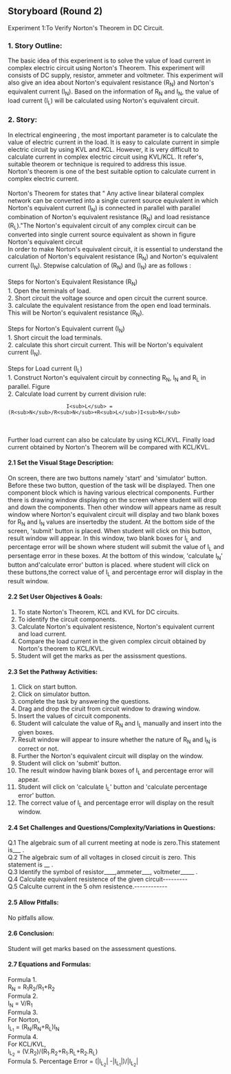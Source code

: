 ## Storyboard (Round 2)

Experiment 1:To Verify Norton's Theorem in DC Circuit.

### 1. Story Outline:

 The basic idea of this experiment is to solve the value of load current in complex electric circuit
     using Norton's Theorem. This experiment will consists of DC supply, resistor, ammeter and voltmeter.
	 This experiment will also give an idea about Norton's equivalent resistance (R<sub>N</sub>) and Norton's equivalent 
	 current (I<sub>N</sub>). Based on the information of R<sub>N</sub> and I<sub>N</sub>, the value of  load current (I<sub>L</sub>) will be calculated 
		using Norton's equivalent circuit.
### 2. Story:
In electrical engineering , the most important parameter is to calculate the value of electric current
     in the load. It is easy to calculate current in simple electric circuit by using KVL and KCL. However, it is very 
	 difficult to calculate current in complex electric circuit using KVL/KCL. It refer's, suitable theorem
	 or technique is required to address this issue.<br> Norton's theorem is one of the best suitable option to 
	 calculate  current in complex electric current.<br><br>
	 Norton's Theorem for states that " Any active linear bilateral complex network can be converted into a
     single current source equivalent in which Norton's  equivalent current (I<sub>N</sub>) is connected in parallel 
	 with parallel combination of Norton's equivalent resistance (R<sub>N</sub>) and load resistance (R<sub>L</sub>)."The Norton's equivalent circuit  of any complex circuit can be converted  into single current source 
     equivalent as shown in figure</br>
   Norton's equivalent circuit <br> In order to make Norton's equivalent circuit, it is essential to understand the  calculation of Norton's
			  equivalent resistance (R<sub>N</sub>) and Norton's equivalent current (I<sub>N</sub>). Stepwise calculation of (R<sub>N</sub>) and (I<sub>N</sub>) are as follows :<br><br>
			  Steps for Norton's Equivalent Resistance (R<sub>N</sub>) <br>
			  1. Open the terminals of load.<br>
			  2. Short circuit the voltage source and open circuit the current source. <br>
			  3. calculate the equivalent resistance from the open end load terminals. This will be Norton's 
			     equivalent resistance (R<sub>N</sub>).<br><br>
			Steps for Norton's Equivalent current (I<sub>N</sub>) <br>
			  1. Short circuit the load terminals.<br>
			  2. calculate this short circuit current. This will be Norton's equivalent current (I<sub>N</sub>).<br><br>
			  Steps for Load current (I<sub>L</sub>) <br>
			  1. Construct Norton's equivalent circuit by connecting R<sub>N</sub>, I<sub>N</sub> and R<sub>L</sub> in parallel.
	                   Figure<br>
			  2. Calculate load current by current division rule:
			  <br>
			  <p align="center">
 
			           I<sub>L</sub> = (R<sub>N</sub>/R<sub>N</sub>+R<sub>L</sub>)I<sub>N</sub>
</p>
			  <br><br>
			  Further load current can also be calculate by using KCL/KVL. Finally load current 
				 obtained by Norton's Theorem will be compared with KCL/KVL.<br>

#### 2.1 Set the Visual Stage Description:
 On screen, there are two buttons namely 'start' and 'simulator' button. Before these two button, question of the task will be displayed. Then one component block which is having various electrical components. Further there is drawing window displaying on the screen where student will drop and down the components. Then other window will appears name as result window where Norton's equivalent circuit will display and two blank boxes for R<sub>N</sub> and I<sub>N</sub> values are insertedby the student. At the bottom side of the screen, 'submit' button is placed. When student will click on this button, result window will appear. In this window, two blank boxes for I<sub>L</sub> and percentage error will be shown where student will submit the value of I<sub>L</sub> and persentage error in these boxes. At the bottom of this window, 'calculate I<sub>N</sub>' button and'calculate error' button is placed. where student will click on these buttons,the correct value of I<sub>L</sub> and percentage error will display in the result window.


#### 2.2 Set User Objectives & Goals:<br>
1. To state Norton's Theorem, KCL and KVL for DC circuits.<br>
2. To identify the circuit components.<br>
3. Calculate Norton's equivalent resistence, Norton's equivalent current and load current.<br>
4. Compare the load current in the given complex circuit obtained by Norton's theorem to KCL/KVL.<br>
5. Student will get the marks as per the assissment questions.<br>

#### 2.3 Set the Pathway Activities:
1. Click on start button.<br>
2. Click on simulator button.<br>
3. complete the task by answering the questions.<br>
4. Drag and drop  the ciruit from circuit window to drawing window.<br>
5. Insert the values of circuit components.<br>
6. Student will calculate the value of R<sub>N</sub> and I<sub>L</sub> manually and insert into the given boxes.<br>
7. Result window will appear to insure whether the nature of R<sub>N</sub> and I<sub>N</sub> is correct or not.<br>
8. Further the Norton's equivalent circuit will display on the window.<br>
9. Student will click on 'submit' button.<br>
10. The result window having blank boxes of I<sub>L</sub> and percentage error will appear.<br>
11. Student will click on 'calculate I<sub>L</sub>' button and 'calculate percentage error' button.<br>
12. The correct value of I<sub>L</sub> and percentage error will display on the result window.<br>

#### 2.4 Set Challenges and Questions/Complexity/Variations in Questions:
Q.1 The algebraic sum of all current meeting at node is zero.This statement is___ .<br>
Q.2 The algebraic sum of all voltages in closed circuit is zero. This statement is __ .<br>
Q.3 Identify the symbol of resistor____,ammeter___, voltmeter_____ .<br>
Q.4 Calculate equivalent resistence of the given circuit---------<br>
Q.5 Calculte current in the 5 ohm resistence.------------<br>

#### 2.5 Allow Pitfalls:
No pitfalls allow.

#### 2.6 Conclusion:
Student will get marks based on the assessment questions.


#### 2.7 Equations and Formulas:

Formula 1.<br> R<sub>N</sub> = R<sub>1</sub>R<sub>2</sub>/R<sub>1</sub>+R<sub>2</sub><br>
Formula 2.<br> I<sub>N</sub> = V/R<sub>1</sub><br>
Formula 3.<br> For Norton,<br> I<sub>L<sub>1</sub></sub> = (R<sub>N</sub>/R<sub>N</sub>+R<sub>L</sub>)I<sub>N</sub><br>
Formula 4.<br> For KCL/KVL,<br> I<sub>L<sub>2</sub></sub> = (V.R<sub>2</sub>)/(R<sub>1</sub>.R<sub>2</sub>+R<sub>1</sub>.R<sub>L</sub>+R<sub>2</sub>.R<sub>L</sub>)<br>
Formula 5. Percentage Error = (|I<sub>L<sub>2</sub></sub>| -|I<sub>L<sub>1</sub></sub>|)/|I<sub>L<sub>2</sub></sub>|<br>
